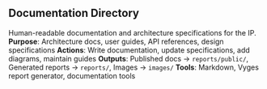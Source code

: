 ## Documentation Directory
Human-readable documentation and architecture specifications for the IP.
**Purpose**: Architecture docs, user guides, API references, design specifications
**Actions**: Write documentation, update specifications, add diagrams, maintain guides
**Outputs**: Published docs → `reports/public/`, Generated reports → `reports/`, Images → `images/`
**Tools**: Markdown, Vyges report generator, documentation tools
